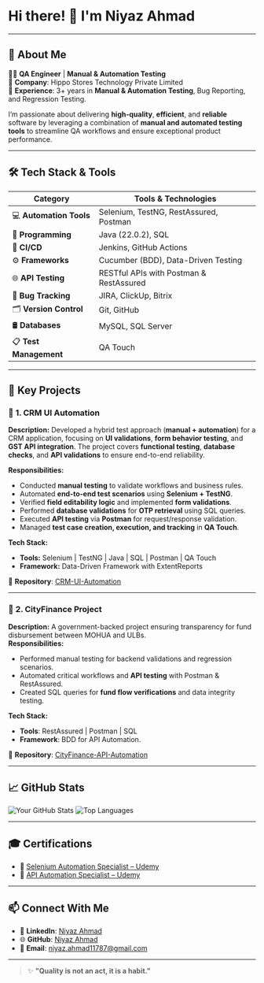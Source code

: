 # Hi there! 👋 I'm **Niyaz Ahmad**

---

## 🚀 About Me

👨‍💻 **QA Engineer** | **Manual & Automation Testing**  
💼 **Company**: Hippo Stores Technology Private Limited  
🔧 **Experience**: 3+ years in **Manual & Automation Testing**, Bug Reporting, and Regression Testing.  

I’m passionate about delivering **high-quality**, **efficient**, and **reliable** software by leveraging a combination of **manual and automated testing tools** to streamline QA workflows and ensure exceptional product performance.

---

## 🛠️ Tech Stack & Tools

| **Category**           | **Tools & Technologies**                                |
|------------------------|--------------------------------------------------------|
| 💻 **Automation Tools** | Selenium, TestNG, RestAssured, Postman              |
| 🧠 **Programming**      | Java (22.0.2), SQL                                   |
| 🔁 **CI/CD**            | Jenkins, GitHub Actions                             |
| ⚙️ **Frameworks**       | Cucumber (BDD), Data-Driven Testing                 |
| 🌐 **API Testing**      | RESTful APIs with Postman & RestAssured             |
| 🐛 **Bug Tracking**     | JIRA, ClickUp, Bitrix                               |
| 🗂️ **Version Control**  | Git, GitHub                                          |
| 🛢️ **Databases**        | MySQL, SQL Server                                   |
| 📋 **Test Management**  | QA Touch                                             |


---

## 📌 Key Projects

### 🚀 **1. CRM UI Automation**

**Description:** Developed a hybrid test approach (**manual + automation**) for a CRM application, focusing on **UI validations**, **form behavior testing**, and **GST API integration**. The project covers **functional testing**, **database checks**, and **API validations** to ensure end-to-end reliability.  
  
**Responsibilities:**
- Conducted **manual testing** to validate workflows and business rules.  
- Automated **end-to-end test scenarios** using **Selenium + TestNG**.  
- Verified **field editability logic** and implemented **form validations**.  
- Performed **database validations** for **OTP retrieval** using SQL queries.  
- Executed **API testing** via **Postman** for request/response validation.  
- Managed **test case creation, execution, and tracking** in **QA Touch**. 

**Tech Stack:**
- **Tools:** Selenium | TestNG | Java | SQL | Postman | QA Touch  
- **Framework:** Data-Driven Framework with ExtentReports 

📝 **Repository**: [CRM-UI-Automation]()

---

### 🚀 **2. CityFinance Project**

**Description:** A government-backed project ensuring transparency for fund disbursement between MOHUA and ULBs.  
**Responsibilities:**
- Performed manual testing for backend validations and regression scenarios.  
- Automated critical workflows and **API testing** with Postman & RestAssured.  
- Created SQL queries for **fund flow verifications** and data integrity testing.  

**Tech Stack:**
- **Tools**: RestAssured | Postman | SQL  
- **Framework**: BDD for API Automation.  

📝 **Repository**: [CityFinance-API-Automation]()

---

## 📈 GitHub Stats

![Your GitHub Stats](https://github-readme-stats.vercel.app/api?username=niyazahmad11787&show_icons=true&theme=radical)
![Top Languages](https://github-readme-stats.vercel.app/api/top-langs/?username=niyazahmad11787&layout=compact&theme=radical)

---

## 🎓 Certifications

- 🏅 [Selenium Automation Specialist – Udemy](https://www.udemy.com/certificate/UC-e870cf9e-fea2-4114-bcea-34d101d1fb61/)
- 🏅 [API Automation Specialist – Udemy](https://www.udemy.com/certificate/UC-2d980e60-d6f9-4b37-bc2a-894c692b4067/)

---

## 📫 Connect With Me  

- 💼 **LinkedIn**: [Niyaz Ahmad](https://www.linkedin.com/in/niyaz-ahmad-2b45b2249)  
- 🌐 **GitHub**: [Niyaz Ahmad](https://github.com/niyazahmad11787)  
- 📧 **Email**: niyaz.ahmad11787@gmail.com  

---

> ✨ **"Quality is not an act, it is a habit."**  
